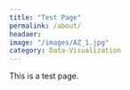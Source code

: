 ```yaml
---
title: "Test Page"
permalink: /about/
headaer:
image: "/images/AZ_1.jpg"
category: Data-Visualization
---
```


This is a test page.

